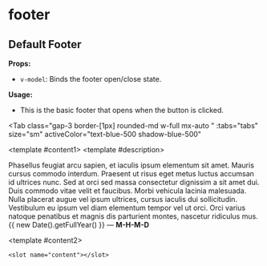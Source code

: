 # footer
<script setup lang="ts">
import { ref } from 'vue'
const tabs = [
  { label: 'UI', value: 1, content: '' },
  { label: 'Slots', value: 2, content: ''},
  { label: 'Props', value: 3, content: ''},
];
const footerEnable = ref(true);
</script>


## Default Footer

**Props:**
- `v-model`: Binds the footer open/close state.

**Usage:**
- This is the basic footer that opens when the button is clicked.

<Tab 
   class="gap-3 border-[1px] rounded-md w-full mx-auto "
    :tabs="tabs" 
    size="sm"
    activeColor="text-blue-500 shadow-blue-500"
  >
<template #content1>
<Card class="bg-sky-200 text-black text-center">
<template #description>
  <div class="p-3 text-[11px]">
      Phasellus feugiat arcu sapien, et iaculis ipsum elementum sit amet. Mauris cursus commodo interdum. Praesent ut risus eget metus luctus accumsan id ultrices nunc. Sed at orci sed massa consectetur dignissim a sit amet dui. Duis commodo vitae velit et faucibus. Morbi vehicula lacinia malesuada. Nulla placerat augue vel ipsum ultrices, cursus iaculis dui sollicitudin. Vestibulum eu ipsum vel diam elementum tempor vel ut orci. Orci varius natoque penatibus et magnis dis parturient montes, nascetur ridiculus mus.
  </div>
      <div class="text-[13px]">
      {{ new Date().getFullYear() }} — <strong>M-H-M-D</strong>
    </div>
</template>
</Card>
</template>

<template #content2>

```vue
<slot name="content"></slot>
```

</template>
<template #content3>

```vue
<Footer>
<template #content>
  <div class="p-3 text-[11px]">
      Phasellus feugiat arcu sapien, et iaculis ipsum elementum sit amet. Mauris cursus commodo interdum. Praesent ut risus eget metus luctus accumsan id ultrices nunc. Sed at orci sed massa consectetur dignissim a sit amet dui. Duis commodo vitae velit et faucibus. Morbi vehicula lacinia malesuada. Nulla placerat augue vel ipsum ultrices, cursus iaculis dui sollicitudin. Vestibulum eu ipsum vel diam elementum tempor vel ut orci. Orci varius natoque penatibus et magnis dis parturient montes, nascetur ridiculus mus.
  </div>
  <div class="text-[13px]">
      {{ new Date().getFullYear() }} — <strong>m-h-m-d</strong>
  </div>
</template>
</Footer>
```

</template>
</Tab>